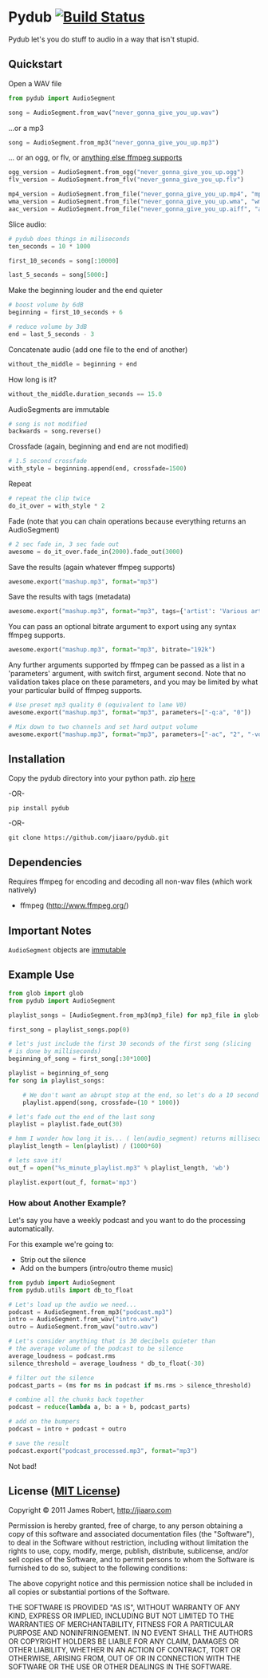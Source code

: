 # Pydub [![Build Status](https://secure.travis-ci.org/jiaaro/pydub.png?branch=master)](http://travis-ci.org/jiaaro/pydub)
Pydub let's you do stuff to audio in a way that isn't stupid.

##  Quickstart

Open a WAV file

```python
from pydub import AudioSegment

song = AudioSegment.from_wav("never_gonna_give_you_up.wav")
```
    
...or a mp3

```python
song = AudioSegment.from_mp3("never_gonna_give_you_up.mp3")
```
    
... or an ogg, or flv, or [anything else ffmpeg supports](http://www.ffmpeg.org/general.html#File-Formats)
    
```python
ogg_version = AudioSegment.from_ogg("never_gonna_give_you_up.ogg")
flv_version = AudioSegment.from_flv("never_gonna_give_you_up.flv")

mp4_version = AudioSegment.from_file("never_gonna_give_you_up.mp4", "mp4")
wma_version = AudioSegment.from_file("never_gonna_give_you_up.wma", "wma")
aac_version = AudioSegment.from_file("never_gonna_give_you_up.aiff", "aac")
```
    
Slice audio:
    
```python
# pydub does things in miliseconds
ten_seconds = 10 * 1000

first_10_seconds = song[:10000]

last_5_seconds = song[5000:]
```
    
Make the beginning louder and the end quieter
    
```python
# boost volume by 6dB
beginning = first_10_seconds + 6

# reduce volume by 3dB
end = last_5_seconds - 3
```
    
Concatenate audio (add one file to the end of another)

```python    
without_the_middle = beginning + end
```
    
How long is it?

```python
without_the_middle.duration_seconds == 15.0
```
    
AudioSegments are immutable

```python
# song is not modified
backwards = song.reverse()
```
    
Crossfade (again, beginning and end are not modified)
    
```python
# 1.5 second crossfade
with_style = beginning.append(end, crossfade=1500)
```

Repeat

```python
# repeat the clip twice
do_it_over = with_style * 2
```
    
Fade (note that you can chain operations because everything returns
an AudioSegment)
    
```python
# 2 sec fade in, 3 sec fade out
awesome = do_it_over.fade_in(2000).fade_out(3000)
```
    
Save the results (again whatever ffmpeg supports)

```python
awesome.export("mashup.mp3", format="mp3")
```   

Save the results with tags (metadata)

```python
awesome.export("mashup.mp3", format="mp3", tags={'artist': 'Various artists', 'album': 'Best of 2011', 'comments': 'This album is awesome!'})
```    

You can pass an optional bitrate argument to export using any syntax ffmpeg supports.

```python
awesome.export("mashup.mp3", format="mp3", bitrate="192k")
```    

Any further arguments supported by ffmpeg can be passed as a list in a 'parameters' argument, with switch first, argument second. Note that no validation takes place on these parameters, and you may be limited by what your particular build of ffmpeg supports.

```python
# Use preset mp3 quality 0 (equivalent to lame V0)
awesome.export("mashup.mp3", format="mp3", parameters=["-q:a", "0"])

# Mix down to two channels and set hard output volume
awesome.export("mashup.mp3", format="mp3", parameters=["-ac", "2", "-vol", "150"])
```    

## Installation

Copy the pydub directory into your python path. zip [here](https://github.com/jiaaro/pydub/zipball/master)

-OR-

    pip install pydub

-OR-

    git clone https://github.com/jiaaro/pydub.git

## Dependencies

Requires ffmpeg for encoding and decoding all non-wav files (which work natively)

 - ffmpeg (http://www.ffmpeg.org/)

## Important Notes

`AudioSegment` objects are [immutable](http://www.devshed.com/c/a/Python/String-and-List-Python-Object-Types/1/)

## Example Use

```python
from glob import glob
from pydub import AudioSegment

playlist_songs = [AudioSegment.from_mp3(mp3_file) for mp3_file in glob("*.mp3")]

first_song = playlist_songs.pop(0)

# let's just include the first 30 seconds of the first song (slicing 
# is done by milliseconds)
beginning_of_song = first_song[:30*1000]

playlist = beginning_of_song
for song in playlist_songs:

    # We don't want an abrupt stop at the end, so let's do a 10 second crossfades
    playlist.append(song, crossfade=(10 * 1000))

# let's fade out the end of the last song
playlist = playlist.fade_out(30)

# hmm I wonder how long it is... ( len(audio_segment) returns milliseconds )
playlist_length = len(playlist) / (1000*60)

# lets save it!
out_f = open("%s_minute_playlist.mp3" % playlist_length, 'wb')

playlist.export(out_f, format='mp3')
```
    
### How about Another Example?

Let's say you have a weekly podcast and you want to do the processing automatically.

For this example we're going to:
 
  - Strip out the silence
  - Add on the bumpers (intro/outro theme music)

```python
from pydub import AudioSegment
from pydub.utils import db_to_float

# Let's load up the audio we need...
podcast = AudioSegment.from_mp3("podcast.mp3")
intro = AudioSegment.from_wav("intro.wav")
outro = AudioSegment.from_wav("outro.wav")

# Let's consider anything that is 30 decibels quieter than
# the average volume of the podcast to be silence
average_loudness = podcast.rms
silence_threshold = average_loudness * db_to_float(-30)

# filter out the silence
podcast_parts = (ms for ms in podcast if ms.rms > silence_threshold)

# combine all the chunks back together
podcast = reduce(lambda a, b: a + b, podcast_parts)

# add on the bumpers
podcast = intro + podcast + outro

# save the result
podcast.export("podcast_processed.mp3", format="mp3")
```
    
Not bad!

## License ([MIT License](http://opensource.org/licenses/mit-license.php))

Copyright © 2011 James Robert, http://jiaaro.com

Permission is hereby granted, free of charge, to any person obtaining
a copy of this software and associated documentation files (the
"Software"), to deal in the Software without restriction, including
without limitation the rights to use, copy, modify, merge, publish,
distribute, sublicense, and/or sell copies of the Software, and to
permit persons to whom the Software is furnished to do so, subject to
the following conditions:

The above copyright notice and this permission notice shall be
included in all copies or substantial portions of the Software.

THE SOFTWARE IS PROVIDED "AS IS", WITHOUT WARRANTY OF ANY KIND,
EXPRESS OR IMPLIED, INCLUDING BUT NOT LIMITED TO THE WARRANTIES OF
MERCHANTABILITY, FITNESS FOR A PARTICULAR PURPOSE AND
NONINFRINGEMENT. IN NO EVENT SHALL THE AUTHORS OR COPYRIGHT HOLDERS BE
LIABLE FOR ANY CLAIM, DAMAGES OR OTHER LIABILITY, WHETHER IN AN ACTION
OF CONTRACT, TORT OR OTHERWISE, ARISING FROM, OUT OF OR IN CONNECTION
WITH THE SOFTWARE OR THE USE OR OTHER DEALINGS IN THE SOFTWARE.

